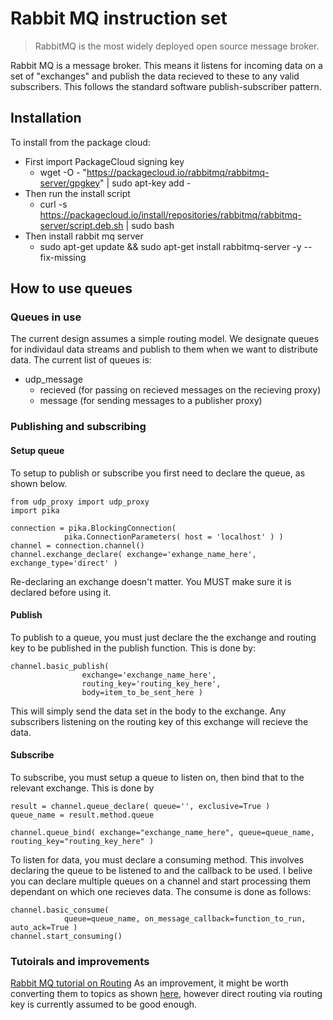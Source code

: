 # Rabbit MQ instruction set
>RabbitMQ is the most widely deployed open source message broker.

Rabbit MQ is a message broker. This means it listens for incoming data on a set of "exchanges" and publish the data recieved to these to any valid subscribers. This follows the standard software publish-subscriber pattern.

## Installation
To install from the package cloud:

* First import PackageCloud signing key
	* wget -O - "https://packagecloud.io/rabbitmq/rabbitmq-server/gpgkey" | sudo apt-key add -
* Then run the install script
	* curl -s https://packagecloud.io/install/repositories/rabbitmq/rabbitmq-server/script.deb.sh | sudo bash
* Then install rabbit mq server
	* sudo apt-get update && sudo apt-get install rabbitmq-server -y --fix-missing

## How to use queues
### Queues in use
The current design assumes a simple routing model. We designate queues for individaul data streams and publish to them when we want to distribute data. The current list of queues is:
* udp_message
	* recieved (for passing on recieved messages on the recieving proxy)
	* message (for sending messages to a publisher proxy)

### Publishing and subscribing
#### Setup queue
To setup to publish or subscribe you first need to declare the queue, as shown below.
```python3
from udp_proxy import udp_proxy
import pika

connection = pika.BlockingConnection(
            pika.ConnectionParameters( host = 'localhost' ) )
channel = connection.channel()
channel.exchange_declare( exchange='exhange_name_here', exchange_type='direct' )
```
Re-declaring an exchange doesn't matter. You MUST make sure it is declared before using it.

#### Publish
To publish to a queue, you must just declare the  the exchange and routing key to be published in the publish function. This is done by:
```python3
channel.basic_publish(
                exchange='exchange_name_here',
                routing_key='routing_key_here',
                body=item_to_be_sent_here )
```
This will simply send the data set in the body to the exchange. Any subscribers listening on the routing key of this exchange will recieve the data.

#### Subscribe
To subscribe, you must setup a queue to listen on, then bind that to the relevant exchange. This is done by
```python3
result = channel.queue_declare( queue='', exclusive=True )
queue_name = result.method.queue

channel.queue_bind( exchange="exchange_name_here", queue=queue_name, routing_key="routing_key_here" )
```

To listen for data, you must declare a consuming  method. This involves declaring the queue to be listened to and the callback to be used. I belive you can declare multiple queues on a channel and start processing them dependant on which one recieves data. The consume is done as follows:
```python3
channel.basic_consume(
            queue=queue_name, on_message_callback=function_to_run, auto_ack=True )
channel.start_consuming()
```

### Tutoirals and improvements
[Rabbit MQ tutorial on Routing](https://www.rabbitmq.com/tutorials/tutorial-four-python.html)
As an improvement, it might be worth converting them to topics as shown [here](https://www.rabbitmq.com/tutorials/tutorial-five-python.html), however direct routing via routing key is currently assumed to be good enough.

